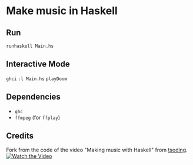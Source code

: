 # Make music in Haskell
## Run
`runhaskell Main.hs`

## Interactive Mode
`ghci`
`:l Main.hs`
`playDoom`

## Dependencies
- `ghc`
- `ffmpeg` (for `ffplay`)

## Credits

Fork from the code of the video "Making music with Haskell" from [tsoding](https://github.com/tsoding).
[![Watch the Video](https://i.ytimg.com/vi/FYTZkE5BZ-0/hqdefault.jpg)](https://www.youtube.com/watch?v=FYTZkE5BZ-0)
